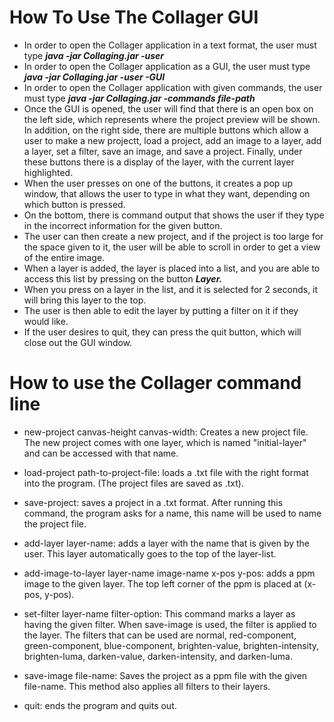 # How To Use The Collager GUI

* In order to open the Collager application in a text format, the user must type ***java -jar Collaging.jar -user***
* In order to open the Collager application as a GUI, the user must type ***java -jar Collaging.jar -user -GUI***
* In order to open the Collager application with given commands, the user must type ***java -jar Collaging.jar -commands file-path***
* Once the GUI is opened, the user will find that there is an open box on the left side, which represents where the project preview will be shown. In addition, on the right side, there are multiple buttons which allow a user to make a new projectt, load a project, add an image to a layer, add a layer, set a filter, save an image, and save a project. Finally, under these buttons there is a display of the layer, with the current layer highlighted. 
* When the user presses on one of the buttons, it creates a pop up window, that allows the user to type in what they want, depending on which button is pressed. 
* On the bottom, there is command output that shows the user if they type in the incorrect information for the given button. 
* The user can then create a new project, and if the project is too large for the space given to it, the user will be able to scroll in order to get a view of the entire image.
* When a layer is added, the layer is placed into a list, and you are able to access this list by pressing on the button ***Layer.***
* When you press on a layer in the list, and it is selected for 2 seconds, it will bring this layer to the top.
* The user is then able to edit the layer by putting a filter on it if they would like. 
* If the user desires to quit, they can press the quit button, which will close out the GUI window. 

# How to use the Collager command line
* new-project canvas-height canvas-width: Creates a new project file. The new project comes with one layer, which is named "initial-layer" and can be accessed with that name.

* load-project path-to-project-file: loads a .txt file with the right format into the program. (The project files are saved as .txt).

* save-project: saves a project in a .txt format. After running this command, the program asks for a name, this name will be used to name the project file.

* add-layer layer-name: adds a layer with the name that is given by the user. This layer automatically goes to the top of the layer-list.

* add-image-to-layer layer-name image-name x-pos y-pos: adds a ppm image to the given layer. The top left corner of the ppm is placed at (x-pos, y-pos).

* set-filter layer-name filter-option: This command marks a layer as having the given filter. When save-image is used, the filter is applied to the layer. The filters that can be used are normal, red-component, green-component, blue-component, brighten-value, brighten-intensity, brighten-luma, darken-value, darken-intensity, and darken-luma.

* save-image file-name: Saves the project as a ppm file with the given file-name. This method also applies all filters to their layers.

* quit: ends the program and quits out.


